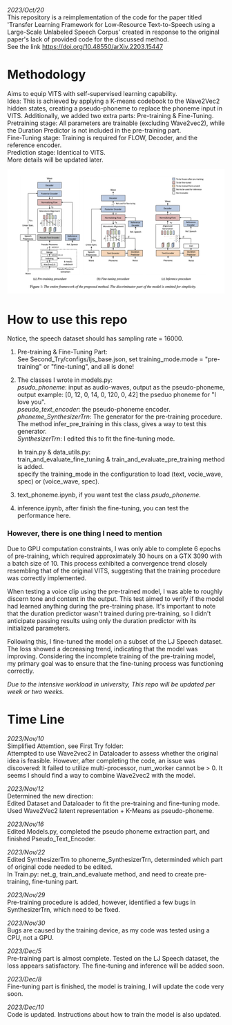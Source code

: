 *2023/Oct/20*\
This repository is a reimplementation of the code for the paper titled 'Transfer Learning Framework for Low-Resource Text-to-Speech using a Large-Scale Unlabeled Speech Corpus' created in response to the original paper's lack of provided code for the discussed method. \
See the link https://doi.org/10.48550/arXiv.2203.15447

# Methodology 
Aims to equip VITS with self-supervised learning capability.\
Idea: This is achieved by applying a K-means codebook to the Wave2Vec2 hidden states, creating a pseudo-phoneme to replace the phoneme input in VITS. Additionally, we added two extra parts: Pre-training & Fine-Tuning. \
Pretraining stage: All parameters are trainable (excluding Wave2vec2), while the Duration Predictor is not included in the pre-training part.\
Fine-Tuning stage: Training is required for FLOW, Decoder, and the reference encoder.\
Prediction stage: Identical to VITS.\
More details will be updated later.

![image text](https://github.com/Ezekiel-Zhao/vits/blob/main/Img_folder/model.png)

# How to use this repo 
Notice, the speech dataset should has sampling rate = 16000.
1. Pre-training & Fine-Tuning Part: \
  See Second_Try/configs/ljs_base.json, set training_mode.mode = "pre-training" or "fine-tuning", and all is done!
2. The classes I wrote in models.py: \
   *psudo_phoneme*: input as audio-waves, output as the pseudo-phoneme, output example: [0, 12, 0, 14, 0, 120, 0, 42] the pseduo phoneme for "I love you".\
   *pseudo_text_encoder*: the pseudo-phoneme encoder. \
   *phoneme_SynthesizerTrn*: The generator for the pre-training procedure. The method infer_pre_training in this class, gives a way to test this generator. \
   *SynthesizerTrn*: I edited this to fit the fine-tuning mode. 

   In train.py & data_utils.py:\
   train_and_evaluate_fine_tuning & train_and_evaluate_pre_training method is added.\
   specify the training_mode in the configuration to load (text, vocie_wave, spec) or (voice_wave, spec).

3. text_phoneme.ipynb, if you want test the class *psudo_phoneme*. 
4. inference.ipynb, after finish the fine-tuning, you can test the performance here.



### However, there is one thing I need to mention
Due to GPU computation constraints, I was only able to complete 6 epochs of pre-training, which required approximately 30 hours on a GTX 3090 with a batch size of 10. This process exhibited a convergence trend closely resembling that of the original VITS, suggesting that the training procedure was correctly implemented.

When testing a voice clip using the pre-trained model, I was able to roughly discern tone and content in the output. This test aimed to verify if the model had learned anything during the pre-training phase. It's important to note that the duration predictor wasn't trained during pre-training, so I didn't anticipate passing results using only the duration predictor with its initialized parameters.

Following this, I fine-tuned the model on a subset of the LJ Speech dataset. The loss showed a decreasing trend, indicating that the model was improving. Considering the incomplete training of the pre-training model, my primary goal was to ensure that the fine-tuning process was functioning correctly.



*Due to the intensive workload in university, This repo will be updated per week or two weeks.* 

# Time Line 

*2023/Nov/10* \
Simplified Attemtion, see First Try folder: \
Attempted to use Wave2vec2 in Dataloader to assess whether the original idea is feasible. However, after completing the code, an issue was discovered: It failed to utilize multi-processor, num_worker cannot be > 0. It seems I should find a way to combine Wave2vec2 with the model.

*2023/Nov/12* \
Determined the new direction: \
Edited Dataset and Dataloader to fit the pre-training and fine-tuning mode. \
Used Wave2Vec2 latent representation + K-Means as pseudo-phoneme.

*2023/Nov/16* \
Edited Models.py, completed the pseudo phoneme extraction part, and finished Pseudo_Text_Encoder.

*2023/Nov/22* \
Edited SynthesizerTrn to phoneme_SynthesizerTrn, determinded which part of original code needed to be edited.\
In Train.py: net_g, train_and_evaluate method, and need to create pre-training, fine-tuning part.

*2023/Nov/29* \
Pre-training procedure is added, however, identified a few bugs in SynthesizerTrn, which need to be fixed.

*2023/Nov/30* \
Bugs are caused by the training device, as my code was tested using a CPU, not a GPU.

*2023/Dec/5* \
Pre-training part is almost complete. Tested on the LJ Speech dataset, the loss appears satisfactory. The fine-tuning and inference will be added soon.

*2023/Dec/8* \
Fine-tuning part is finished, the model is training, I will update the code very soon.

*2023/Dec/10* \
Code is updated. Instructions about how to train the model is also updated. 
